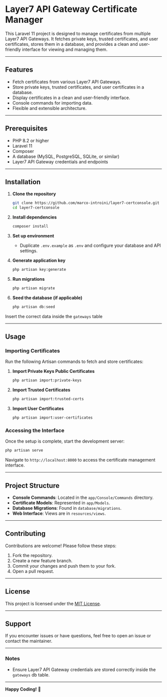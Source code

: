 # Layer7 API Gateway Certificate Manager

This Laravel 11 project is designed to manage certificates from multiple Layer7 API Gateways. It fetches private keys, trusted certificates, and user certificates, stores them in a database, and provides a clean and user-friendly interface for viewing and managing them.

---

## Features

- Fetch certificates from various Layer7 API Gateways.
- Store private keys, trusted certificates, and user certificates in a database.
- Display certificates in a clean and user-friendly interface.
- Console commands for importing data.
- Flexible and extensible architecture.

---

## Prerequisites

- PHP 8.2 or higher
- Laravel 11
- Composer
- A database (MySQL, PostgreSQL, SQLite, or similar)
- Layer7 API Gateway credentials and endpoints

---

## Installation

1. **Clone the repository**

   ```bash
   git clone https://github.com/marco-introini/layer7-certconsole.git
   cd layer7-certconsole
   ```

2. **Install dependencies**

   ```bash
   composer install
   ```

3. **Set up environment**

    - Duplicate `.env.example` as `.env` and configure your database and API settings.

4. **Generate application key**

   ```bash
   php artisan key:generate
   ```

5. **Run migrations**

   ```bash
   php artisan migrate
   ```

6. **Seed the database (if applicable)**

   ```bash
   php artisan db:seed
   ```
Insert the correct data inside the `gateways` table

---

## Usage

### Importing Certificates

Run the following Artisan commands to fetch and store certificates:

1. **Import Private Keys Public Certificates**

   ```bash
   php artisan import:private-keys
   ```

2. **Import Trusted Certificates**

   ```bash
   php artisan import:trusted-certs
   ```

3. **Import User Certificates**

   ```bash
   php artisan import:user-certificates
   ```

### Accessing the Interface

Once the setup is complete, start the development server:

```bash
php artisan serve
```

Navigate to `http://localhost:8000` to access the certificate management interface.

---

## Project Structure

- **Console Commands**: Located in the `app/Console/Commands` directory.
- **Certificate Models**: Represented in `app/Models`.
- **Database Migrations**: Found in `database/migrations`.
- **Web Interface**: Views are in `resources/views`.

---

## Contributing

Contributions are welcome! Please follow these steps:

1. Fork the repository.
2. Create a new feature branch.
3. Commit your changes and push them to your fork.
4. Open a pull request.

---

## License

This project is licensed under the [MIT License](LICENSE).

---

## Support

If you encounter issues or have questions, feel free to open an issue or contact the maintainer.

---

### Notes

- Ensure Layer7 API Gateway credentials are stored correctly inside the `gateways` db table.

---

**Happy Coding!** 🚀
